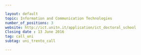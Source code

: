 ```yaml
---

layout: default
topic: Information and Communication Technologies
number_of_positions: 3
website: http://ict.unitn.it/application/ict_doctoral_school
Closing date : 13 June 2016
tag: call_uni
subtag: uni_trento_call

---
```

